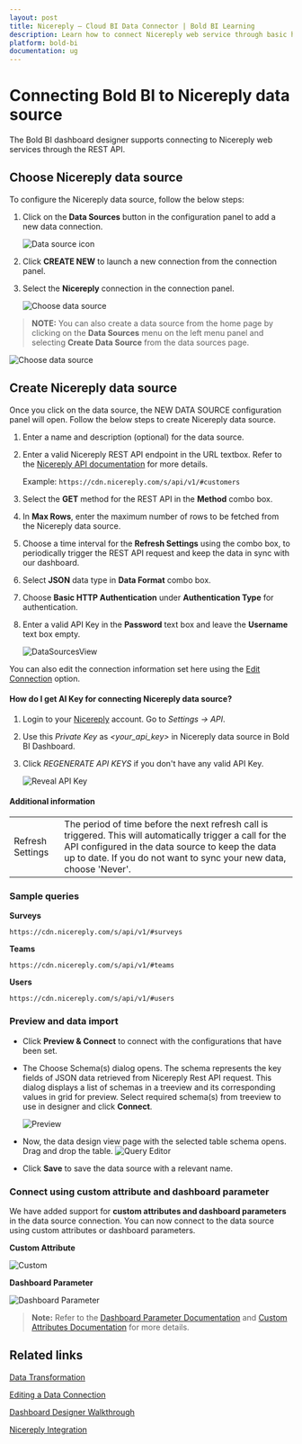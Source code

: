 ```yaml
---
layout: post
title: Nicereply – Cloud BI Data Connector | Bold BI Learning
description: Learn how to connect Nicereply web service through basic http authentication with Bold BI Cloud and create data source.
platform: bold-bi
documentation: ug
---
```


# Connecting Bold BI to Nicereply data source
The Bold BI dashboard designer supports connecting to Nicereply web services through the REST API.

## Choose Nicereply data source
To configure the Nicereply data source, follow the below steps:
1. Click on the **Data Sources** button in the configuration panel to add a new data connection.

   ![Data source icon](/static/assets/working-with-datasource/data-connectors/images/common/DataSourcesIcon.png)

2. Click **CREATE NEW** to launch a new connection from the connection panel.
3. Select the **Nicereply** connection in the connection panel.

   ![Choose data source](/static/assets/working-with-datasource/data-connectors/images/Nicereply/ChooseDS.png)

> **NOTE:**  You can also create a data source from the home page by clicking on the **Data Sources** menu on the left menu panel and selecting **Create Data Source** from the data sources page.

   ![Choose data source](/static/assets/working-with-datasource/data-connectors/images/Nicereply/ChooseDS_server.png)

## Create Nicereply data source
Once you click on the data source, the NEW DATA SOURCE configuration panel will open. Follow the below steps to create Nicereply data source.
1. Enter a name and description (optional) for the data source.
2. Enter a valid Nicereply REST API endpoint in the URL textbox. Refer to the [Nicereply API documentation](https://cdn.nicereply.com/s/api/v1/#get-started) for more details.

    Example: `https://cdn.nicereply.com/s/api/v1/#customers`

3. Select the **GET** method for the REST API in the **Method** combo box.
4. In **Max Rows**, enter the maximum number of rows to be fetched from the Nicereply data source.
5. Choose a time interval for the **Refresh Settings** using the combo box, to periodically trigger the REST API request and keep the data in sync with our dashboard.  
6. Select **JSON** data type in **Data Format** combo box.
7. Choose **Basic HTTP Authentication** under **Authentication Type** for authentication.
8. Enter a valid API Key in the **Password** text box and leave the **Username** text box empty.

    ![DataSourcesView](/static/assets/working-with-datasource/data-connectors/images/Nicereply/DataSourcesView.png)

You can also edit the connection information set here using the [Edit Connection](/working-with-data-sources/editing-a-data-connection/) option.

#### How do I get AI Key for connecting Nicereply data source?

1. Login to your [Nicereply](https://admin.nicereply.com/admin/login) account. Go to *Settings -> API*.
2. Use this *Private Key* as *&lt;your_api_key&gt;* in Nicereply data source in Bold BI Dashboard.
3. Click *REGENERATE API KEYS* if you don't have any valid API Key.

   ![Reveal API Key](/static/assets/working-with-datasource/data-connectors/images/Nicereply/APIKey.png)

#### Additional information
<table width="600">
<tr>
<td>
Refresh Settings
</td>
<td>
The period of time before the next refresh call is triggered. This will automatically trigger a call for the API configured in the data source to keep the data up to date. If you do not want to sync your new data, choose 'Never'.
</td>
</tr>
</table>

### Sample queries

**Surveys**

`https://cdn.nicereply.com/s/api/v1/#surveys`

**Teams**

`https://cdn.nicereply.com/s/api/v1/#teams`

**Users**

`https://cdn.nicereply.com/s/api/v1/#users`

### Preview and data import
* Click **Preview & Connect** to connect with the configurations that have been set.
* The Choose Schema(s) dialog opens. The schema represents the key fields of JSON data retrieved from Nicereply Rest API request. This dialog displays a list of schemas in a treeview and its corresponding values in grid for preview. Select required schema(s) from treeview to use in designer and click **Connect**.

   ![Preview](/static/assets/working-with-datasource/data-connectors/images/common/Preview.png)

* Now, the data design view page with the selected table schema opens. Drag and drop the table.
   ![Query Editor](/static/assets/working-with-datasource/data-connectors/images/common/QueryEditor.png)

* Click **Save** to save the data source with a relevant name.

### Connect using custom attribute and dashboard parameter

We have added support for **custom attributes and dashboard parameters** in the data source connection. You can now connect to the data source using custom attributes or dashboard parameters.

**Custom Attribute**

![Custom](/static/assets/working-with-datasource/data-connectors/images/Nicereply/Custom.png)

**Dashboard Parameter**

![Dashboard Parameter](/static/assets/working-with-datasource/data-connectors/images/Nicereply/Dashboardparameter.png)

>**Note:** Refer to the [Dashboard Parameter Documentation](https://help.boldbi.com/working-with-data-sources/dashboard-parameter/) and [Custom Attributes Documentation](https://help.boldbi.com/working-with-data-sources/configuring-custom-attribute/) for more details.

## Related links
[Data Transformation](/working-with-data-sources/data-modeling/joining-table/)

[Editing a Data Connection](/working-with-data-sources/editing-a-data-connection/)   

[Dashboard Designer Walkthrough](/getting-started/creating-dashboard/)

[Nicereply Integration](https://www.boldbi.com/integrations/nicereply?utm_source=syncfusion&utm_medium=documentation&utm_campaign=boldbinicereplyintegration)